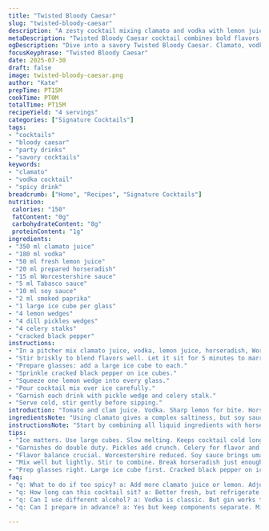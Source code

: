```yaml
---
title: "Twisted Bloody Caesar"
slug: "twisted-bloody-caesar"
description: "A zesty cocktail mixing clamato and vodka with lemon juice, horseradish, Worcestershire and Tabasco. Adjusted quantities with added soy sauce and smoked paprika for a smoky, savory edge. Pepper and bold garnishes round it out. Cold, spicy, chew on celery stalks and tangy pickles."
metaDescription: "Twisted Bloody Caesar cocktail combines bold flavors for a zesty, smoky experience. Perfect for gatherings, serve cold and garnish well."
ogDescription: "Dive into a savory Twisted Bloody Caesar. Clamato, vodka, and smoky spices. Add crunch with garnishes—pickle, celery—enjoy the boldness."
focusKeyphrase: "Twisted Bloody Caesar"
date: 2025-07-30
draft: false
image: twisted-bloody-caesar.png
author: "Kate"
prepTime: PT15M
cookTime: PT0M
totalTime: PT15M
recipeYield: "4 servings"
categories: ["Signature Cocktails"]
tags:
- "cocktails"
- "bloody caesar"
- "party drinks"
- "savory cocktails"
keywords:
- "clamato"
- "vodka cocktail"
- "spicy drink"
breadcrumb: ["Home", "Recipes", "Signature Cocktails"]
nutrition: 
 calories: "150"
 fatContent: "0g"
 carbohydrateContent: "8g"
 proteinContent: "1g"
ingredients:
- "350 ml clamato juice"
- "180 ml vodka"
- "50 ml fresh lemon juice"
- "20 ml prepared horseradish"
- "15 ml Worcestershire sauce"
- "5 ml Tabasco sauce"
- "10 ml soy sauce"
- "2 ml smoked paprika"
- "1 large ice cube per glass"
- "4 lemon wedges"
- "4 dill pickles wedges"
- "4 celery stalks"
- "cracked black pepper"
instructions:
- "In a pitcher mix clamato juice, vodka, lemon juice, horseradish, Worcestershire, Tabasco, soy sauce and smoked paprika."
- "Stir briskly to blend flavors well. Let it sit for 5 minutes to marry the spices."
- "Prepare glasses: add a large ice cube to each."
- "Sprinkle cracked black pepper on ice cubes."
- "Squeeze one lemon wedge into every glass."
- "Pour cocktail mix over ice carefully."
- "Garnish each drink with pickle wedge and celery stalk."
- "Serve cold, stir gently before sipping."
introduction: "Tomato and clam juice. Vodka. Sharp lemon for bite. Horseradish ratchets up heat. Worcestershire gives tang. Tabasco punches spice. Soy sauce slips in salty umami, smoked paprika brings smoky warmth. Ice cubes chill, pepper sprays fragrance. Lemon wedges burst citrus. Pickles and celery crack in teeth. Not just a drink but a snack. Quick to make, slow to sip. Cups slapped on table. Talking, laughing, daring the spice. It’s a rough ride, rustic and bold. Not dainty, not polite. Brutal honesty in a glass. Serve and repeat. Longer than ten minutes? Doubt anyone waits."
ingredientsNote: "Using clamato gives a complex saltiness, but soy sauce switches some flavor to deeper umami, twisting the classic. Smoked paprika adds an almost fire-roasted note unexpected in the original. Horseradish quantity bumped up for heat to punch through vodka’s coldness. Lemon juice increased slightly to keep brightness sharp despite richer flavors. Worcestershire stays but reduced to balance soy and paprika. Tabasco as usual, measured precisely to control spice without overwhelm. Pickles cut thick, celery fresh and crunchy for mouthfeel. Ice large, melts slow; pepper cracked fresh for nose impact. Garnishes do double duty: flavor and snack. Mixing times adjusted to let flavors meld but stay bright, freshly vibrant."
instructionsNote: "Start by combining all liquid ingredients with horseradish and spices in a pitcher. Stir well but don’t over-mix — break up horseradish just enough to release flavor without grinding it into nothingness. Let sit 5 minutes to marry. Meanwhile prep glasses: one large ice cube, cracked pepper dusted on ice. Squeeze lemon wedge directly onto ice before adding cocktail — lemon oils awaken pepper aroma. Pour cocktail slowly over ice to keep it cold and layered. Add pickle wedge and celery last, vertically for visual drama and easy biting. Serve immediately. Stir gently before each sip or mix harshness surfaces. Total prep 10 minutes, wait 5 for resting, serve. Keep ingredients chilled before use to avoid watering down. Garnishes invite gnawing, crunch enhances the drink experience. Spice and salt balanced but not shy. Keep extra Tabasco handy."
tips:
- "Ice matters. Use large cubes. Slow melting. Keeps cocktail cold longer. Don't use crushed ice. It waters down flavors."
- "Garnishes do double duty. Pickles add crunch. Celery for flavor and texture. Lemon wedges burst oils. Sturdy, bold tastes."
- "Flavor balance crucial. Worcestershire reduced. Soy sauce brings umami. Smoked paprika adds depth. Control the spice. Tabasco precise."
- "Mix well but lightly. Stir to combine. Break horseradish just enough. Let spices marry five minutes. Don’t rush this part."
- "Prep glasses right. Large ice cube first. Cracked black pepper on ice. Squeeze lemon directly onto ice. Boost aroma and flavor."
faq:
- "q: What to do if too spicy? a: Add more clamato juice or lemon. Adjust flavors. Balance spices. Control heat with seasoning."
- "q: How long can this cocktail sit? a: Better fresh, but refrigerate. Keep chilled. Taste changes over time. So drink fast."
- "q: Can I use different alcohol? a: Vodka is classic. But gin works too. Explore bourbon if feeling adventurous. Experiment."
- "q: Can I prepare in advance? a: Yes but keep components separate. Mix before serving. Better flavors, fresher taste. No watered down."

---
```

